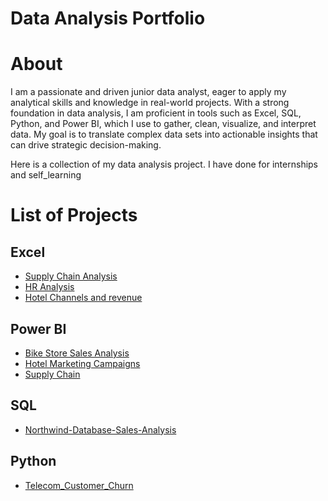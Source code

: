 # Data Analysis Portfolio
# About 
 I am a passionate and driven junior data analyst, eager to apply my analytical skills and knowledge in real-world projects. With a strong foundation in data analysis, I am proficient in tools such as Excel, SQL, Python, and Power BI, which I use to gather, clean, visualize, and interpret data. My goal is to translate complex data sets into actionable insights that can drive strategic decision-making.

 Here is a collection of my data analysis project. I have done for internships and self_learning 

 # List of Projects 
 ## Excel 
  - [Supply Chain Analysis](https://github.com/Saragamil3/Commerce-analysis)
  - [HR Analysis](https://github.com/Saragamil3/HR-Analysis)
  - [Hotel Channels and revenue](https://github.com/Saragamil3/Hotel_Channels_and_revenue)
    
 ## Power BI 
   - [Bike Store Sales Analysis](https://github.com/Saragamil3/Bike-Store-Sales-Analysis)
   - [Hotel Marketing Campaigns](https://github.com/Saragamil3/Hotel-Marketing-Campaigns)
   - [Supply Chain](https://github.com/Saragamil3/Supply-Chain)
## SQL
   - [Northwind-Database-Sales-Analysis](https://github.com/Saragamil3/Northwind-database-Sales-Analysis)
## Python 
   - [Telecom_Customer_Churn](https://github.com/Saragamil3/Telecom_Customer_Churn)

     
